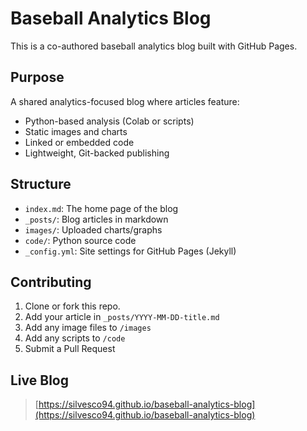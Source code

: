 # Baseball Analytics Blog

This is a co-authored baseball analytics blog built with GitHub Pages.

## Purpose

A shared analytics-focused blog where articles feature:
- Python-based analysis (Colab or scripts)
- Static images and charts
- Linked or embedded code
- Lightweight, Git-backed publishing

## Structure

- `index.md`: The home page of the blog
- `_posts/`: Blog articles in markdown
- `images/`: Uploaded charts/graphs
- `code/`: Python source code
- `_config.yml`: Site settings for GitHub Pages (Jekyll)

## Contributing

1. Clone or fork this repo.
2. Add your article in `_posts/YYYY-MM-DD-title.md`
3. Add any image files to `/images`
4. Add any scripts to `/code`
5. Submit a Pull Request

## Live Blog

> [https://silvesco94.github.io/baseball-analytics-blog](https://silvesco94.github.io/baseball-analytics-blog)
